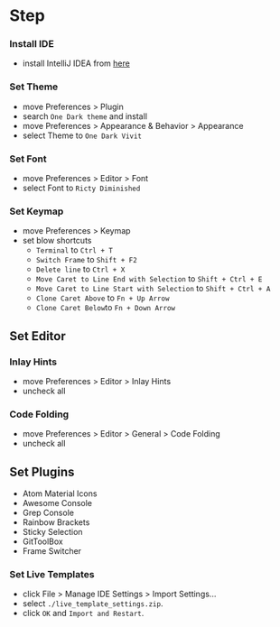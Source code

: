 <!-- START doctoc -->
<!-- END doctoc -->

# Step

### Install IDE

- install IntelliJ IDEA from [here](https://www.jetbrains.com/idea/download/#section=mac)

### Set Theme

- move Preferences > Plugin
- search `One Dark theme` and install
- move Preferences > Appearance & Behavior > Appearance
- select Theme to `One Dark Vivit`

### Set Font

- move Preferences > Editor > Font
- select Font to `Ricty Diminished`

### Set Keymap

- move Preferences > Keymap
- set blow shortcuts
    - `Terminal` to `Ctrl + T`
    - `Switch Frame` to `Shift + F2`
    - `Delete line` to `Ctrl + X`
    - `Move Caret to Line End with Selection` to `Shift + Ctrl + E`
    - `Move Caret to Line Start with Selection` to `Shift + Ctrl + A`
    - `Clone Caret Above` to `Fn + Up Arrow`
    - `Clone Caret Below`to `Fn + Down Arrow`

## Set Editor

### Inlay Hints

- move Preferences > Editor > Inlay Hints
- uncheck all

### Code Folding

- move Preferences > Editor > General > Code Folding
- uncheck all

## Set Plugins

- Atom Material Icons
- Awesome Console
- Grep Console
- Rainbow Brackets
- Sticky Selection
- GitToolBox
- Frame Switcher

### Set Live Templates

- click File > Manage IDE Settings > Import Settings...
- select `./live_template_settings.zip`.
- click `OK` and `Import and Restart`.
